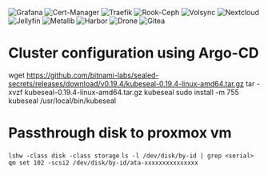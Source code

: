 ![Grafana](https://argo.simonmalm.com/api/badge?name=monitoring)
![Cert-Manager](https://argo.simonmalm.com/api/badge?name=cert-manager)
![Traefik](https://argo.simonmalm.com/api/badge?name=traefik)
![Rook-Ceph](https://argo.simonmalm.com/api/badge?name=rook-ceph)
![Volsync](https://argo.simonmalm.com/api/badge?name=volsync)
![Nextcloud](https://argo.simonmalm.com/api/badge?name=nextcloud)
![Jellyfin](https://argo.simonmalm.com/api/badge?name=media-library)
![Metallb](https://argo.simonmalm.com/api/badge?name=metallb)
![Harbor](https://argo.simonmalm.com/api/badge?name=harbor)
![Drone](https://argo.simonmalm.com/api/badge?name=drone)
![Gitea](https://argo.simonmalm.com/api/badge?name=gitea)

# Cluster configuration using Argo-CD

wget https://github.com/bitnami-labs/sealed-secrets/releases/download/v0.19.4/kubeseal-0.19.4-linux-amd64.tar.gz
tar -xvzf kubeseal-0.19.4-linux-amd64.tar.gz kubeseal
sudo install -m 755 kubeseal /usr/local/bin/kubeseal


# Passthrough disk to proxmox vm
`lshw -class disk -class storage`
`ls -l /dev/disk/by-id | grep <serial>`
`qm set 102 -scsi2 /dev/disk/by-id/ata-xxxxxxxxxxxxxxx`